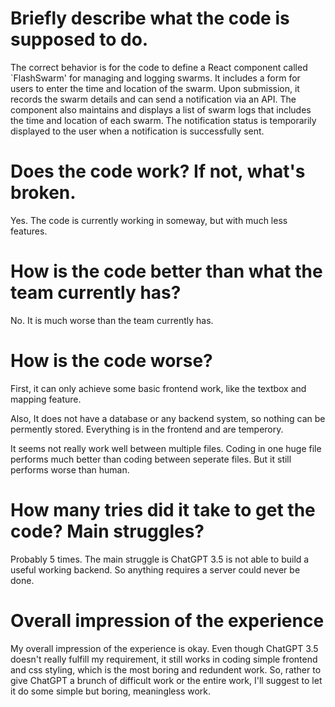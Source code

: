 # Briefly describe what the code is supposed to do.

The correct behavior is for the code to define a React component called `FlashSwarm' for managing and logging swarms. It includes a form for users to enter the time and location of the swarm. Upon submission, it records the swarm details and can send a notification via an API. The component also maintains and displays a list of swarm logs that includes the time and location of each swarm. The notification status is temporarily displayed to the user when a notification is successfully sent.

# Does the code work? If not, what's broken. 

Yes. The code is currently working in someway, but with much less features.

# How is the code better than what the team currently has?

No. It is much worse than the team currently has.

# How is the code worse?

First, it can only achieve some basic frontend work, like the textbox and mapping feature.

Also, It does not have a database or any backend system, so nothing can be permently stored. Everything is in the frontend and are temperory.

It seems not really work well between multiple files. Coding in one huge file performs much better than coding between seperate files. But it still performs worse than human.

# How many tries did it take to get the code? Main struggles?

Probably 5 times. The main struggle is ChatGPT 3.5 is not able to build a useful working backend. So anything requires a server could never be done.

# Overall impression of the experience

My overall impression of the experience is okay. Even though ChatGPT 3.5 doesn't really fulfill my requirement, it still works in coding simple frontend and css styling, which is the most boring and redundent work. So, rather to give ChatGPT a brunch of difficult work or the entire work, I'll suggest to let it do some simple but boring, meaningless work.
